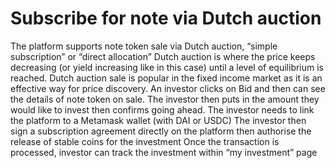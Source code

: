 # Subscribe for note via Dutch auction

The platform supports note token sale via Dutch auction, “simple subscription” or “direct allocation” Dutch auction is where the price keeps decreasing (or yield increasing like in this case) until a level of equilibrium is reached. Dutch auction sale is popular in the fixed income market as it is an effective way for price discovery. An investor clicks on Bid and then can see the details of note token on sale. The investor then puts in the amount they would like to invest then confirms going ahead. The investor needs to link the platform to a Metamask wallet (with DAI or USDC) The investor then sign a subscription agreement directly on the platform then authorise the release of stable coins for the investment Once the transaction is processed, investor can track the investment within “my investment” page
